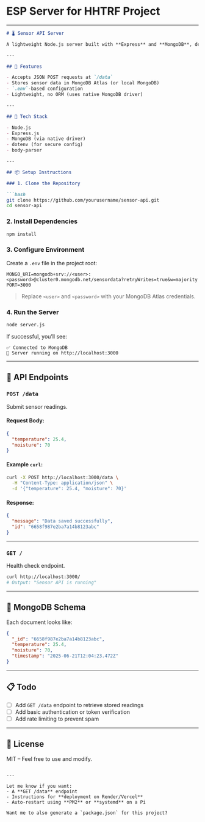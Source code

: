 # ESP Server for HHTRF Project
---
```markdown
# 🌡️ Sensor API Server

A lightweight Node.js server built with **Express** and **MongoDB**, designed to collect and store **temperature** and **moisture** sensor data sent from client devices like ESP32.

---

## 🚀 Features

- Accepts JSON POST requests at `/data`
- Stores sensor data in MongoDB Atlas (or local MongoDB)
- `.env`-based configuration
- Lightweight, no ORM (uses native MongoDB driver)

---

## 🧱 Tech Stack

- Node.js
- Express.js
- MongoDB (via native driver)
- dotenv (for secure config)
- body-parser

---

## 📦 Setup Instructions

### 1. Clone the Repository

```bash
git clone https://github.com/yourusername/sensor-api.git
cd sensor-api
```

### 2. Install Dependencies

```bash
npm install
```

### 3. Configure Environment

Create a `.env` file in the project root:

```env
MONGO_URI=mongodb+srv://<user>:<password>@cluster0.mongodb.net/sensordata?retryWrites=true&w=majority
PORT=3000
```

> Replace `<user>` and `<password>` with your MongoDB Atlas credentials.

### 4. Run the Server

```bash
node server.js
```

If successful, you’ll see:
```
✅ Connected to MongoDB
🚀 Server running on http://localhost:3000
```

---

## 📡 API Endpoints

### `POST /data`

Submit sensor readings.

#### Request Body:

```json
{
  "temperature": 25.4,
  "moisture": 70
}
```

#### Example `curl`:

```bash
curl -X POST http://localhost:3000/data \
  -H "Content-Type: application/json" \
  -d '{"temperature": 25.4, "moisture": 70}'
```

#### Response:

```json
{
  "message": "Data saved successfully",
  "id": "6658f987e2ba7a14b8123abc"
}
```

---

### `GET /`

Health check endpoint.

```bash
curl http://localhost:3000/
# Output: "Sensor API is running"
```

---

## 📂 MongoDB Schema

Each document looks like:

```json
{
  "_id": "6658f987e2ba7a14b8123abc",
  "temperature": 25.4,
  "moisture": 70,
  "timestamp": "2025-06-21T12:04:23.472Z"
}
```

---

## 📋 Todo

- [ ] Add `GET /data` endpoint to retrieve stored readings
- [ ] Add basic authentication or token verification
- [ ] Add rate limiting to prevent spam

---

## 🧠 License

MIT – Feel free to use and modify.
```

---

Let me know if you want:
- A **GET /data** endpoint
- Instructions for **deployment on Render/Vercel**
- Auto-restart using **PM2** or **systemd** on a Pi

Want me to also generate a `package.json` for this project?
